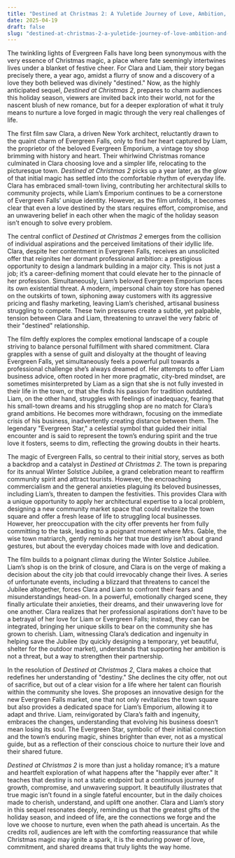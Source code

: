 ```yaml
---
title: "Destined at Christmas 2: A Yuletide Journey of Love, Ambition, and Evergreen Magic"
date: 2025-04-19
draft: false
slug: "destined-at-christmas-2-a-yuletide-journey-of-love-ambition-and-evergreen-magic" 
---
```


The twinkling lights of Evergreen Falls have long been synonymous with the very essence of Christmas magic, a place where fate seemingly intertwines lives under a blanket of festive cheer. For Clara and Liam, their story began precisely there, a year ago, amidst a flurry of snow and a discovery of a love they both believed was divinely "destined." Now, as the highly anticipated sequel, *Destined at Christmas 2*, prepares to charm audiences this holiday season, viewers are invited back into their world, not for the nascent blush of new romance, but for a deeper exploration of what it truly means to nurture a love forged in magic through the very real challenges of life.

The first film saw Clara, a driven New York architect, reluctantly drawn to the quaint charm of Evergreen Falls, only to find her heart captured by Liam, the proprietor of the beloved Evergreen Emporium, a vintage toy shop brimming with history and heart. Their whirlwind Christmas romance culminated in Clara choosing love and a simpler life, relocating to the picturesque town. *Destined at Christmas 2* picks up a year later, as the glow of that initial magic has settled into the comfortable rhythm of everyday life. Clara has embraced small-town living, contributing her architectural skills to community projects, while Liam’s Emporium continues to be a cornerstone of Evergreen Falls’ unique identity. However, as the film unfolds, it becomes clear that even a love destined by the stars requires effort, compromise, and an unwavering belief in each other when the magic of the holiday season isn’t enough to solve every problem.

The central conflict of *Destined at Christmas 2* emerges from the collision of individual aspirations and the perceived limitations of their idyllic life. Clara, despite her contentment in Evergreen Falls, receives an unsolicited offer that reignites her dormant professional ambition: a prestigious opportunity to design a landmark building in a major city. This is not just a job; it’s a career-defining moment that could elevate her to the pinnacle of her profession. Simultaneously, Liam’s beloved Evergreen Emporium faces its own existential threat. A modern, impersonal chain toy store has opened on the outskirts of town, siphoning away customers with its aggressive pricing and flashy marketing, leaving Liam’s cherished, artisanal business struggling to compete. These twin pressures create a subtle, yet palpable, tension between Clara and Liam, threatening to unravel the very fabric of their "destined" relationship.

The film deftly explores the complex emotional landscape of a couple striving to balance personal fulfillment with shared commitment. Clara grapples with a sense of guilt and disloyalty at the thought of leaving Evergreen Falls, yet simultaneously feels a powerful pull towards a professional challenge she’s always dreamed of. Her attempts to offer Liam business advice, often rooted in her more pragmatic, city-bred mindset, are sometimes misinterpreted by Liam as a sign that she is not fully invested in their life in the town, or that she finds his passion for tradition outdated. Liam, on the other hand, struggles with feelings of inadequacy, fearing that his small-town dreams and his struggling shop are no match for Clara’s grand ambitions. He becomes more withdrawn, focusing on the immediate crisis of his business, inadvertently creating distance between them. The legendary "Evergreen Star," a celestial symbol that guided their initial encounter and is said to represent the town’s enduring spirit and the true love it fosters, seems to dim, reflecting the growing doubts in their hearts.

The magic of Evergreen Falls, so central to their initial story, serves as both a backdrop and a catalyst in *Destined at Christmas 2*. The town is preparing for its annual Winter Solstice Jubilee, a grand celebration meant to reaffirm community spirit and attract tourists. However, the encroaching commercialism and the general anxieties plaguing its beloved businesses, including Liam’s, threaten to dampen the festivities. This provides Clara with a unique opportunity to apply her architectural expertise to a local problem, designing a new community market space that could revitalize the town square and offer a fresh lease of life to struggling local businesses. However, her preoccupation with the city offer prevents her from fully committing to the task, leading to a poignant moment where Mrs. Gable, the wise town matriarch, gently reminds her that true destiny isn’t about grand gestures, but about the everyday choices made with love and dedication.

The film builds to a poignant climax during the Winter Solstice Jubilee. Liam’s shop is on the brink of closure, and Clara is on the verge of making a decision about the city job that could irrevocably change their lives. A series of unfortunate events, including a blizzard that threatens to cancel the Jubilee altogether, forces Clara and Liam to confront their fears and misunderstandings head-on. In a powerful, emotionally charged scene, they finally articulate their anxieties, their dreams, and their unwavering love for one another. Clara realizes that her professional aspirations don’t have to be a betrayal of her love for Liam or Evergreen Falls; instead, they can be integrated, bringing her unique skills to bear on the community she has grown to cherish. Liam, witnessing Clara’s dedication and ingenuity in helping save the Jubilee (by quickly designing a temporary, yet beautiful, shelter for the outdoor market), understands that supporting her ambition is not a threat, but a way to strengthen their partnership.

In the resolution of *Destined at Christmas 2*, Clara makes a choice that redefines her understanding of "destiny." She declines the city offer, not out of sacrifice, but out of a clear vision for a life where her talent can flourish within the community she loves. She proposes an innovative design for the new Evergreen Falls market, one that not only revitalizes the town square but also provides a dedicated space for Liam’s Emporium, allowing it to adapt and thrive. Liam, reinvigorated by Clara’s faith and ingenuity, embraces the changes, understanding that evolving his business doesn’t mean losing its soul. The Evergreen Star, symbolic of their initial connection and the town’s enduring magic, shines brighter than ever, not as a mystical guide, but as a reflection of their conscious choice to nurture their love and their shared future.

*Destined at Christmas 2* is more than just a holiday romance; it’s a mature and heartfelt exploration of what happens after the "happily ever after." It teaches that destiny is not a static endpoint but a continuous journey of growth, compromise, and unwavering support. It beautifully illustrates that true magic isn’t found in a single fateful encounter, but in the daily choices made to cherish, understand, and uplift one another. Clara and Liam’s story in this sequel resonates deeply, reminding us that the greatest gifts of the holiday season, and indeed of life, are the connections we forge and the love we choose to nurture, even when the path ahead is uncertain. As the credits roll, audiences are left with the comforting reassurance that while Christmas magic may ignite a spark, it is the enduring power of love, commitment, and shared dreams that truly lights the way home.